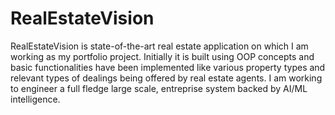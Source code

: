 # RealEstateVision
RealEstateVision is state-of-the-art real estate application on which I am working as my portfolio project. Initially it is built using OOP concepts and basic functionalities have been implemented like various property types and relevant types of dealings being offered by real estate agents.
I am working to engineer a full fledge large scale, entreprise system backed by AI/ML intelligence.

